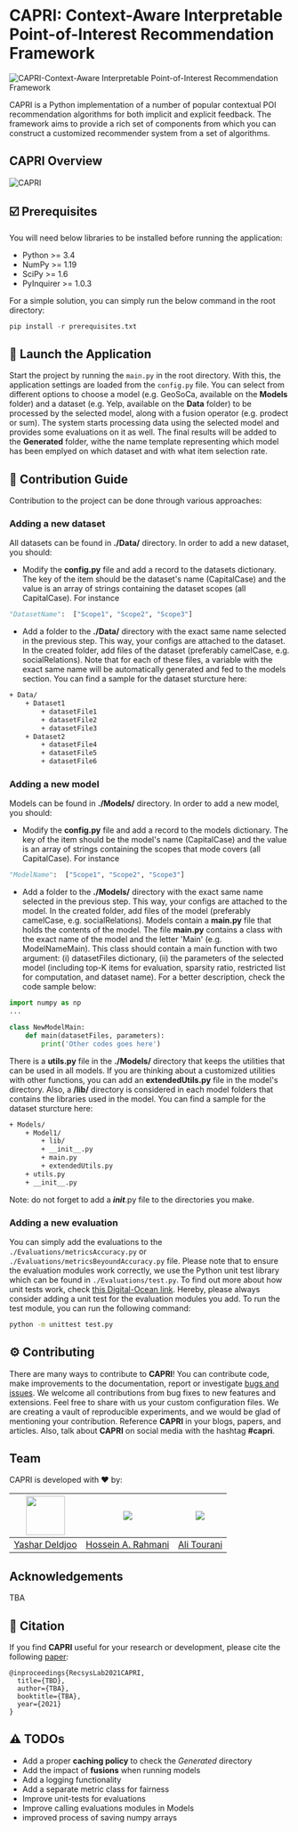 # CAPRI: Context-Aware Interpretable Point-of-Interest Recommendation Framework

![CAPRI-Context-Aware Interpretable Point-of-Interest Recommendation Framework](https://github.com/RecSys-lab/CAPRI/blob/main/_contents/cover.jpg "CAPRI-Context-Aware interpretable PoI Recommender")

CAPRI is a Python implementation of a number of popular contextual POI recommendation algorithms for both implicit and explicit feedback. The framework aims to provide a rich set of components from which you can construct a customized recommender system from a set of algorithms.

## CAPRI Overview

![CAPRI](https://github.com/RecSys-lab/CAPRI/blob/main/_contents/CAPRIFramework.png "CAPRI-Context-Aware interpretable PoI Recommender")

## ☑️ Prerequisites

You will need below libraries to be installed before running the application:

- Python >= 3.4
- NumPy >= 1.19
- SciPy >= 1.6
- PyInquirer >= 1.0.3

For a simple solution, you can simply run the below command in the root directory:

```python
pip install -r prerequisites.txt
```

## 🚀 Launch the Application

Start the project by running the `main.py` in the root directory. With this, the application settings are loaded from the `config.py` file. You can select from different options to choose a model (e.g. GeoSoCa, available on the **Models** folder) and a dataset (e.g. Yelp, available on the **Data** folder) to be processed by the selected model, along with a fusion operator (e.g. prodect or sum). The system starts processing data using the selected model and provides some evaluations on it as well. The final results will be added to the **Generated** folder, withe the name template representing which model has been emplyed on which dataset and with what item selection rate.

## 🧩 Contribution Guide

Contribution to the project can be done through various approaches:

### Adding a new dataset

All datasets can be found in **./Data/** directory. In order to add a new dataset, you should:

- Modify the **config.py** file and add a record to the datasets dictionary. The key of the item should be the dataset's name (CapitalCase) and the value is an array of strings containing the dataset scopes (all CapitalCase). For instance

```python
"DatasetName":  ["Scope1", "Scope2", "Scope3"]
```

- Add a folder to the **./Data/** directory with the exact same name selected in the previous step. This way, your configs are attached to the dataset. In the created folder, add files of the dataset (preferably camelCase, e.g. socialRelations). Note that for each of these files, a variable with the exact same name will be automatically generated and fed to the models section. You can find a sample for the dataset sturcture here:

```bash
+ Data/
	+ Dataset1
		+ datasetFile1
		+ datasetFile2
		+ datasetFile3
	+ Dataset2
		+ datasetFile4
		+ datasetFile5
		+ datasetFile6
```

### Adding a new model

Models can be found in **./Models/** directory. In order to add a new model, you should:

- Modify the **config.py** file and add a record to the models dictionary. The key of the item should be the model's name (CapitalCase) and the value is an array of strings containing the scopes that mode covers (all CapitalCase). For instance

```python
"ModelName":  ["Scope1", "Scope2", "Scope3"]
```

- Add a folder to the **./Models/** directory with the exact same name selected in the previous step. This way, your configs are attached to the model. In the created folder, add files of the model (preferably camelCase, e.g. socialRelations). Models contain a **main.py** file that holds the contents of the model. The file **main.py** contains a class with the exact name of the model and the letter 'Main' (e.g. ModelNameMain). This class should contain a main function with two argument: (i) datasetFiles dictionary, (ii) the parameters of the selected model (including top-K items for evaluation, sparsity ratio, restricted list for computation, and dataset name). For a better description, check the code sample below:

```python
import numpy as np
...

class NewModelMain:
	def main(datasetFiles, parameters):
		print('Other codes goes here')
```

There is a **utils.py** file in the **./Models/** directory that keeps the utilities that can be used in all models. If you are thinking about a customized utilities with other functions, you can add an **extendedUtils.py** file in the model's directory. Also, a **/lib/** directory is considered in each model folders that contains the libraries used in the model. You can find a sample for the dataset sturcture here:

```bash
+ Models/
	+ Model1/
		+ lib/
		+ __init__.py
		+ main.py
		+ extendedUtils.py
	+ utils.py
	+ __init__.py
```

Note: do not forget to add a **_init_**.py file to the directories you make.

### Adding a new evaluation

You can simply add the evaluations to the `./Evaluations/metricsAccuracy.py` or `./Evaluations/metricsBeyoundAccuracy.py` file. Please note that to ensure the evaluation modules work correctly, we use the Python unit test library which can be found in `./Evaluations/test.py`. To find out more about how unit tests work, check [this Digital-Ocean link](https://jingwen-z.github.io/how-to-apply-mock-with-python-unittest-module/ "this Digital-Ocean link"). Hereby, please always consider adding a unit test for the evaluation modules you add.
To run the test module, you can run the following command:

```bash
python -m unittest test.py
```

## ⚙️ Contributing

There are many ways to contribute to **CAPRI**! You can contribute code, make improvements to the documentation, report or investigate [bugs and issues](https://github.com/RecSys-Lab/CAPRI/issues). We welcome all contributions from bug fixes to new features and extensions. Feel free to share with us your custom configuration files. We are creating a vault of reproducible experiments, and we would be glad of mentioning your contribution. Reference **CAPRI** in your blogs, papers, and articles. Also, talk about **CAPRI** on social media with the hashtag **#capri**.

## Team

CAPRI is developed with ❤️ by:

| <a href="https://github.com/yasdel"><img src="https://yasdel.github.io/images/yashar_avator.jpg" width="70"></a> | <a href="https://github.com/rahmanidashti"><img src="https://github.com/rahmanidashti.png?size=70"></a> | <a href="https://github.com/alitourani"><img src="https://github.com/alitourani.png?size=70"></a> |
| ---------------------------------------------------------------------------------------------------------------- | ------------------------------------------------------------------------------------------------------- | ------------------------------------------------------------------------------------------------- |
| [Yashar Deldjoo](mailto:yashar.deldjoo@poliba.it "yashar.deldjoo@poliba.it")                                     | [Hossein A. Rahmani](mailto:rahmanidashti@alumni.znu.ac.ir "rahmanidashti@alumni.znu.ac.ir")            | [Ali Tourani](mailto:tourani@msc.guilan.ac.ir "tourani@msc.guilan.ac.ir")                         |

## Acknowledgements

TBA

## 📝 Citation

If you find **CAPRI** useful for your research or development, please cite the following [paper](https://arxiv.org/):

```
@inproceedings{RecsysLab2021CAPRI,
  title={TBD},
  author={TBA},
  booktitle={TBA},
  year={2021}
}
```

## ⚠️ TODOs

- Add a proper **caching policy** to check the _Generated_ directory
- Add the impact of **fusions** when running models
- Add a logging functionality
- Add a separate metric class for fairness
- Improve unit-tests for evaluations
- Improve calling evaluations modules in Models
- improved process of saving numpy arrays
